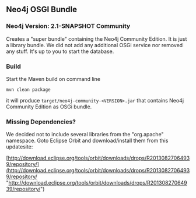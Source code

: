 ## Neo4j OSGI Bundle


### Neo4j Version: 2.1-SNAPSHOT Community

Creates a "super bundle" containing the Neo4j Community Edition. It is just a library bundle. We did not add any additional OSGi service nor removed any stuff. It's up to you to start the database.

### Build

Start the Maven build on command line

	mvn clean package

it will produce `target/neo4j-community-<VERSION>.jar` that contains Neo4j Community Edition as OSGi bundle. 

### Missing Dependencies?

We decided not to include several libraries from the "org.apache" namespace. Goto Eclipse Orbit and download/install them from this updatesite:

[http://download.eclipse.org/tools/orbit/downloads/drops/R20130827064939/repository/](http://download.eclipse.org/tools/orbit/downloads/drops/R20130827064939/repository/ "http://download.eclipse.org/tools/orbit/downloads/drops/R20130827064939/repository/")
